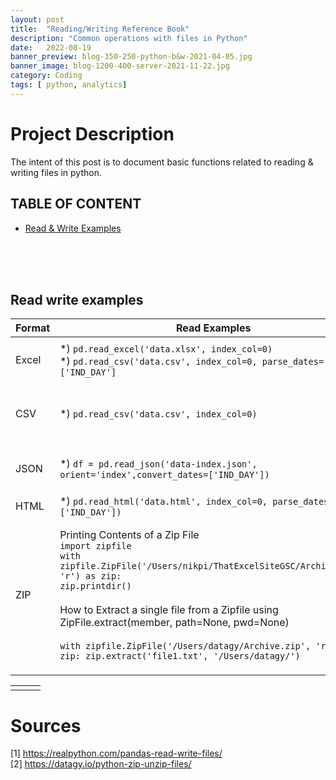 ```yaml
---
layout: post
title:  "Reading/Writing Reference Book"
description: "Common operations with files in Python"
date:   2022-08-19
banner_preview: blog-350-250-python-b&w-2021-04-05.jpg
banner_image: blog-1200-400-server-2021-11-22.jpg
category: Coding
tags: [ python, analytics]
---
```


# Project Description

The intent of this post is to document basic functions related to reading & writing files in python. 

<!--more-->

## TABLE OF CONTENT


- [Read & Write Examples](##Read-write-examples) <br>
 


<br>
<br>
<br>

## Read write examples

|Format|Read Examples|Write Examples|
|--|--|--|
|Excel  |*) `pd.read_excel('data.xlsx', index_col=0)` </br> *) `pd.read_csv('data.csv', index_col=0, parse_dates=['IND_DAY']`  |*) `df.to_excel('data.xlsx')` *) `df.to_excel('data.xlsx', sheet_name='COUNTRIES',startrow=2, startcol=4)`|
|CSV|*) `pd.read_csv('data.csv', index_col=0)`| *) `df.to_csv('data.csv')`</br> *) `df.to_csv('formatted-data.csv', date_format='%B %d, %Y')`</br>  *) `df.to_csv(sep=';', header=False)`|
|JSON|*) `df = pd.read_json('data-index.json', orient='index',convert_dates=['IND_DAY'])`|*) `df = pd.DataFrame(data=data).T df.to_json('data-columns.json')`</br>  *) `df.to_json('data-records.json', orient='records')`|
|HTML|*) `pd.read_html('data.html', index_col=0, parse_dates=['IND_DAY'])`|*) `df.to_html('data.html')`|
|ZIP| Printing Contents of a Zip File </br>`import zipfile` </br> `with zipfile.ZipFile('/Users/nikpi/ThatExcelSiteGSC/Archive.zip', 'r') as zip:` </br> `zip.printdir()`</br> </br> How to Extract a single file from a Zipfile using </br>ZipFile.extract(member, path=None, pwd=None) </br></br> `with zipfile.ZipFile('/Users/datagy/Archive.zip', 'r') as zip: zip.extract('file1.txt', '/Users/datagy/')` | How to Zip All Files in a Directory </br>`import os` </br> `import zipfile`</br></br>`directory='/Users/datagy/files'` </br>`files = os.listdir(directory)`</br></br>`with zipfile.ZipFile('zipfile.zip', 'w') as zip:`</br>`for file in files:`</br>`file_path=os.path.join(directory, file)`</br>`zip.write(file_path)`|
||||

||||
|--|--|--|
||||


# Sources

[1] https://realpython.com/pandas-read-write-files/  </br> 
[2] https://datagy.io/python-zip-unzip-files/